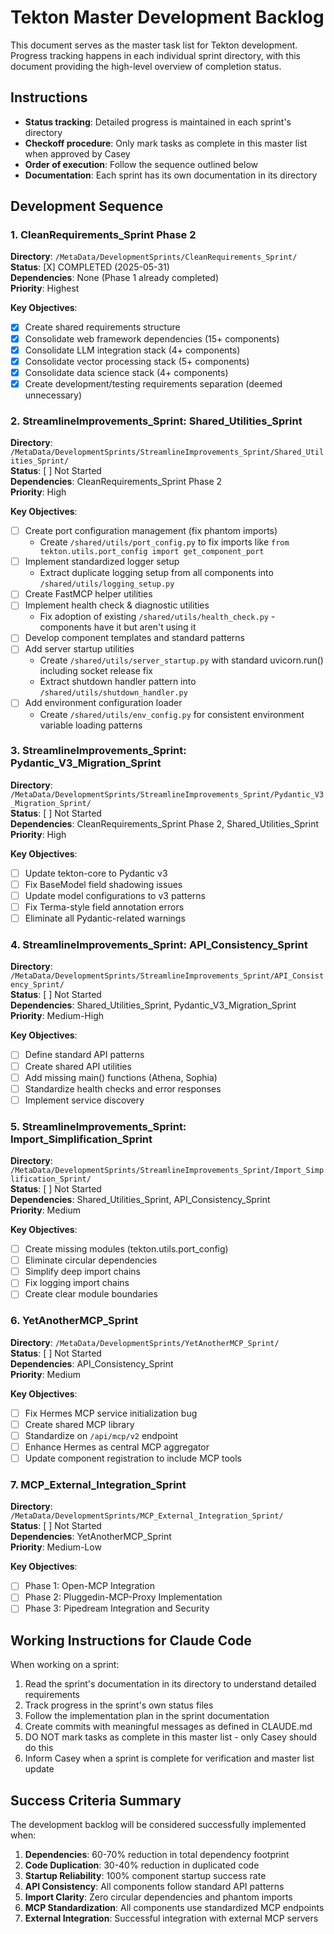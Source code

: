 # Tekton Master Development Backlog

This document serves as the master task list for Tekton development. Progress tracking happens in each individual sprint directory, with this document providing the high-level overview of completion status.

## Instructions

- **Status tracking**: Detailed progress is maintained in each sprint's directory
- **Checkoff procedure**: Only mark tasks as complete in this master list when approved by Casey
- **Order of execution**: Follow the sequence outlined below
- **Documentation**: Each sprint has its own documentation in its directory

## Development Sequence

### 1. CleanRequirements_Sprint Phase 2

**Directory**: `/MetaData/DevelopmentSprints/CleanRequirements_Sprint/`  
**Status**: [X] COMPLETED (2025-05-31)  
**Dependencies**: None (Phase 1 already completed)  
**Priority**: Highest

**Key Objectives**:
- [X] Create shared requirements structure
- [X] Consolidate web framework dependencies (15+ components)
- [X] Consolidate LLM integration stack (4+ components)
- [X] Consolidate vector processing stack (5+ components) 
- [X] Consolidate data science stack (4+ components)
- [X] Create development/testing requirements separation (deemed unnecessary)

### 2. StreamlineImprovements_Sprint: Shared_Utilities_Sprint

**Directory**: `/MetaData/DevelopmentSprints/StreamlineImprovements_Sprint/Shared_Utilities_Sprint/`  
**Status**: [ ] Not Started  
**Dependencies**: CleanRequirements_Sprint Phase 2  
**Priority**: High

**Key Objectives**:
- [ ] Create port configuration management (fix phantom imports)
  - Create `/shared/utils/port_config.py` to fix imports like `from tekton.utils.port_config import get_component_port`
- [ ] Implement standardized logger setup
  - Extract duplicate logging setup from all components into `/shared/utils/logging_setup.py`
- [ ] Create FastMCP helper utilities
- [ ] Implement health check & diagnostic utilities
  - Fix adoption of existing `/shared/utils/health_check.py` - components have it but aren't using it
- [ ] Develop component templates and standard patterns
- [ ] Add server startup utilities
  - Create `/shared/utils/server_startup.py` with standard uvicorn.run() including socket release fix
  - Extract shutdown handler pattern into `/shared/utils/shutdown_handler.py`
- [ ] Add environment configuration loader
  - Create `/shared/utils/env_config.py` for consistent environment variable loading patterns

### 3. StreamlineImprovements_Sprint: Pydantic_V3_Migration_Sprint

**Directory**: `/MetaData/DevelopmentSprints/StreamlineImprovements_Sprint/Pydantic_V3_Migration_Sprint/`  
**Status**: [ ] Not Started  
**Dependencies**: CleanRequirements_Sprint Phase 2, Shared_Utilities_Sprint  
**Priority**: High

**Key Objectives**:
- [ ] Update tekton-core to Pydantic v3
- [ ] Fix BaseModel field shadowing issues
- [ ] Update model configurations to v3 patterns
- [ ] Fix Terma-style field annotation errors
- [ ] Eliminate all Pydantic-related warnings

### 4. StreamlineImprovements_Sprint: API_Consistency_Sprint

**Directory**: `/MetaData/DevelopmentSprints/StreamlineImprovements_Sprint/API_Consistency_Sprint/`  
**Status**: [ ] Not Started  
**Dependencies**: Shared_Utilities_Sprint, Pydantic_V3_Migration_Sprint  
**Priority**: Medium-High

**Key Objectives**:
- [ ] Define standard API patterns
- [ ] Create shared API utilities
- [ ] Add missing main() functions (Athena, Sophia)
- [ ] Standardize health checks and error responses
- [ ] Implement service discovery

### 5. StreamlineImprovements_Sprint: Import_Simplification_Sprint

**Directory**: `/MetaData/DevelopmentSprints/StreamlineImprovements_Sprint/Import_Simplification_Sprint/`  
**Status**: [ ] Not Started  
**Dependencies**: Shared_Utilities_Sprint, API_Consistency_Sprint  
**Priority**: Medium

**Key Objectives**:
- [ ] Create missing modules (tekton.utils.port_config)
- [ ] Eliminate circular dependencies
- [ ] Simplify deep import chains
- [ ] Fix logging import chains
- [ ] Create clear module boundaries

### 6. YetAnotherMCP_Sprint

**Directory**: `/MetaData/DevelopmentSprints/YetAnotherMCP_Sprint/`  
**Status**: [ ] Not Started  
**Dependencies**: API_Consistency_Sprint  
**Priority**: Medium

**Key Objectives**:
- [ ] Fix Hermes MCP service initialization bug
- [ ] Create shared MCP library
- [ ] Standardize on `/api/mcp/v2` endpoint
- [ ] Enhance Hermes as central MCP aggregator
- [ ] Update component registration to include MCP tools

### 7. MCP_External_Integration_Sprint

**Directory**: `/MetaData/DevelopmentSprints/MCP_External_Integration_Sprint/`  
**Status**: [ ] Not Started  
**Dependencies**: YetAnotherMCP_Sprint  
**Priority**: Medium-Low

**Key Objectives**:
- [ ] Phase 1: Open-MCP Integration
- [ ] Phase 2: Pluggedin-MCP-Proxy Implementation
- [ ] Phase 3: Pipedream Integration and Security

## Working Instructions for Claude Code

When working on a sprint:

1. Read the sprint's documentation in its directory to understand detailed requirements
2. Track progress in the sprint's own status files
3. Follow the implementation plan in the sprint documentation
4. Create commits with meaningful messages as defined in CLAUDE.md
5. DO NOT mark tasks as complete in this master list - only Casey should do this
6. Inform Casey when a sprint is complete for verification and master list update

## Success Criteria Summary

The development backlog will be considered successfully implemented when:

1. **Dependencies**: 60-70% reduction in total dependency footprint
2. **Code Duplication**: 30-40% reduction in duplicated code
3. **Startup Reliability**: 100% component startup success rate 
4. **API Consistency**: All components follow standard API patterns
5. **Import Clarity**: Zero circular dependencies and phantom imports
6. **MCP Standardization**: All components use standardized MCP endpoints
7. **External Integration**: Successful integration with external MCP servers